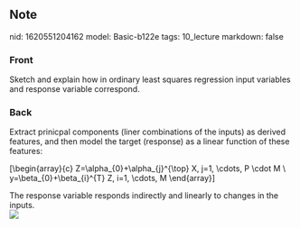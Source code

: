 ## Note
nid: 1620551204162
model: Basic-b122e
tags: 10_lecture
markdown: false

### Front
Sketch and explain how in ordinary least squares regression input variables and response variable correspond.

### Back
Extract prinicpal components (liner combinations of the inputs) as derived features, and then model the target (response) as a linear function of these features:<div>\[\begin{array}{c}
Z=\alpha_{0}+\alpha_{j}^{\top} X, j=1, \cdots, P \cdot M \\
y=\beta_{0}+\beta_{i}^{T} Z, i=1, \cdots, M
\end{array}\]
</div><div>
</div><div>The response variable responds indirectly and linearly to changes in the inputs.</div><div>
</div><div><img src="paste-8e9191f5ab5bc2da088f0e7c9219f95ef6865225.jpg">
</div>

